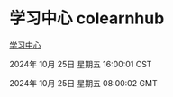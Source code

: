# 学习中心 colearnhub
[学习中心](http://219.139.199.238:56308/colearnhub/)

2024年 10月 25日 星期五 16:00:01 CST

2024年 10月 25日 星期五 08:00:02 GMT
